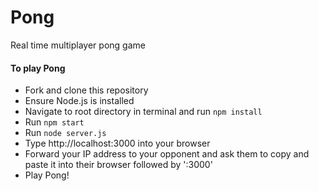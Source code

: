 # Pong
Real time multiplayer pong game

#### To play Pong
- Fork and clone this repository
- Ensure Node.js is installed
- Navigate to root directory in terminal and run ```npm install```
- Run ```npm start```
- Run ```node server.js```
- Type http://localhost:3000 into your browser
- Forward your IP address to your opponent and ask them to copy and paste it into their browser followed by ':3000'
- Play Pong!

